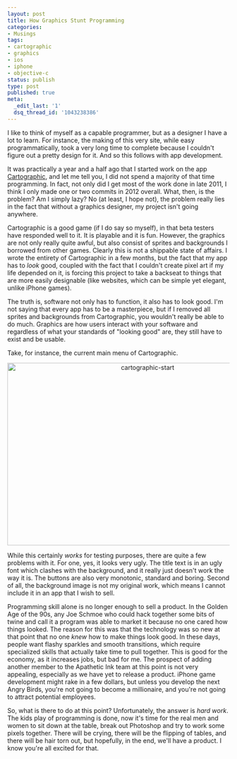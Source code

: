 ```yaml
---
layout: post
title: How Graphics Stunt Programming
categories:
- Musings
tags:
- cartographic
- graphics
- ios
- iphone
- objective-c
status: publish
type: post
published: true
meta:
  _edit_last: '1'
  dsq_thread_id: '1043238386'
---
```

I like to think of myself as a capable programmer, but as a designer I have a lot to learn. For instance, the making of this very site, while easy programmatically, took a very long time to complete because I couldn't figure out a pretty design for it. And so this follows with app development.

It was practically a year and a half ago that I started work on the app [Cartographic](http://www.apatheticink.com/cartographic/), and let me tell you, I did not spend a majority of that time programming. In fact, not only did I get most of the work done in late 2011, I think I only made one or two commits in 2012 overall. What, then, is the problem? Am I simply lazy? No (at least, I hope not), the problem really lies in the fact that without a graphics designer, my project isn't going anywhere.

Cartographic is a good game (if I do say so myself), in that beta testers have responded well to it. It is playable and it is fun. However, the graphics are not only really quite awful, but also consist of sprites and backgrounds I borrowed from other games. Clearly this is not a shippable state of affairs. I wrote the entirety of Cartographic in a few months, but the fact that my app has to <em>look</em> good, coupled with the fact that I couldn't create pixel art if my life depended on it, is forcing this project to take a backseat to things that are more easily designable (like websites, which can be simple yet elegant, unlike iPhone games).

The truth is, software not only has to function, it also has to look good. I'm not saying that every app has to be a masterpiece, but if I removed all sprites and backgrounds from Cartographic, you wouldn't really be able to do much. Graphics are how users interact with your software and regardless of what your standards of "looking good" are, they still have to exist and be usable.

Take, for instance, the current main menu of Cartographic.

<center><a href="http://blog.slipperless.com/wp-content/uploads/2013/01/cartographic-start.png"><img class="size-full wp-image-16 aligncenter" alt="cartographic-start" src="http://blog.slipperless.com/wp-content/uploads/2013/01/cartographic-start.png" width="620" height="413" /></a></center>

While this certainly *works* for testing purposes, there are quite a few problems with it. For one, yes, it looks very ugly. The title text is in an ugly font which clashes with the background, and it really just doesn't work the way it is. The buttons are also very monotonic, standard and boring. Second of all, the background image is not my original work, which means I cannot include it in an app that I wish to sell.

Programming skill alone is no longer enough to sell a product. In the Golden Age of the 90s, any Joe Schmoe who could hack together some bits of twine and call it a program was able to market it because no one cared how things looked. The reason for this was that the technology was so new at that point that no one <em>knew</em> how to make things look good. In these days, people want flashy sparkles and smooth transitions, which require specialized skills that actually take time to pull together. This is good for the economy, as it increases jobs, but bad for me. The prospect of adding another member to the Apathetic Ink team at this point is not very appealing, especially as we have yet to release a product. iPhone game development might rake in a few dollars, but unless you develop the next Angry Birds, you're not going to become a millionaire, and you're not going to attract potential employees.

So, what is there to do at this point? Unfortunately, the answer is <em>hard work</em>. The kids play of programming is done, now it's time for the real men and women to sit down at the table, break out Photoshop and try to work some pixels together. There will be crying, there will be the flipping of tables, and there will be hair torn out, but hopefully, in the end, we'll have a product. I know you're all excited for that.
